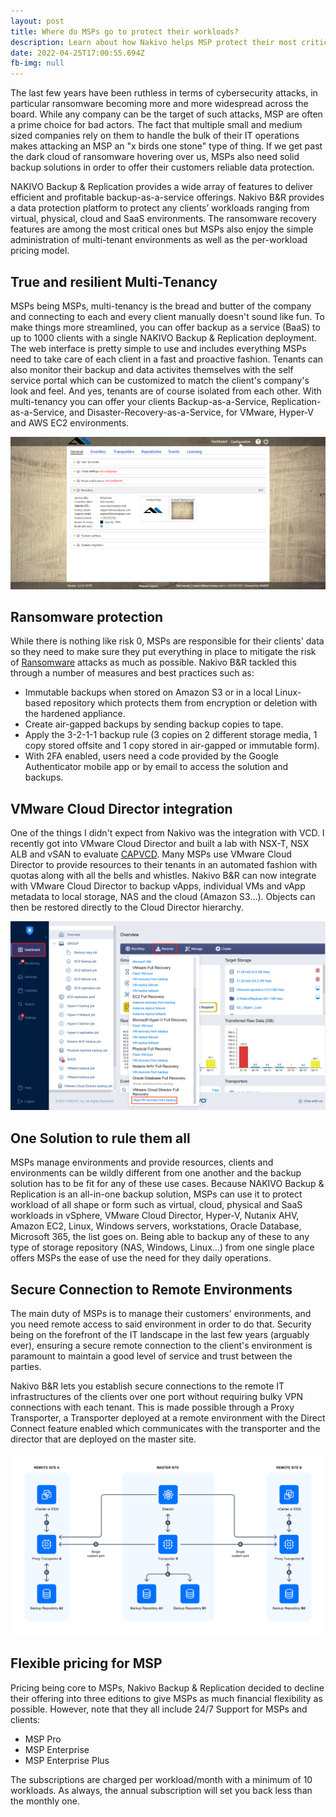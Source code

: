 ```yaml
---
layout: post
title: Where do MSPs go to protect their workloads?
description: Learn about how Nakivo helps MSP protect their most critical workloads
date: 2022-04-25T17:00:55.694Z
fb-img: null
---
```


The last few years have been ruthless in terms of cybersecurity attacks, in particular ransomware becoming more and more widespread across the board. While any company can be the target of such attacks, MSP are often a prime choice for bad actors. The fact that multiple small and medium sized companies rely on them to handle the bulk of their IT operations makes attacking an MSP an "x birds one stone" type of thing. If we get past the dark cloud of ransomware hovering over us, MSPs also need solid backup solutions in order to offer their customers reliable data protection.

NAKIVO Backup & Replication provides a wide array of features to deliver efficient and profitable backup-as-a-service offerings. Nakivo B&R provides a data protection platform to protect any clients’ workloads ranging from virtual, physical, cloud and SaaS environments. The ransomware recovery features are among the most critical ones but MSPs also enjoy the simple administration of multi-tenant environments as well as the per-workload pricing model.

## True and resilient Multi-Tenancy

MSPs being MSPs, multi-tenancy is the bread and butter of the company and connecting to each and every client manually doesn't sound like fun. To make things more streamlined, you can offer backup as a service (BaaS) to up to 1000 clients with a single NAKIVO Backup & Replication deployment. The web interface is pretty simple to use and includes everything MSPs need to take care of each client in a fast and proactive fashion. Tenants can also monitor their backup and data activites themselves with the self service portal which can be customized to match the client's company's look and feel. And yes, tenants are of course isolated from each other. With multi-tenancy you can offer your clients Backup-as-a-Service, Replication-as-a-Service, and Disaster-Recovery-as-a-Service, for VMware, Hyper-V and AWS EC2 environments.

![nakivo self-service portal](/img/2022-05-30-19-21-09.png)

## Ransomware protection

While there is nothing like risk 0, MSPs are responsible for their clients' data so they need to make sure they put everything in place to mitigate the risk of [Ransomware](https://www.vxav.fr/2021-11-15-how-nakivo-backup-replication-can-help-you-with-ransomware/) attacks as much as possible. Nakivo B&R tackled this through a number of measures and best practices such as:

* Immutable backups when stored on Amazon S3 or in a local Linux-based repository which protects them from encryption or deletion with the hardened appliance.
* Create air-gapped backups by sending backup copies to tape.
* Apply the 3-2-1-1 backup rule (3 copies on 2 different storage media, 1 copy stored offsite and 1 copy stored in air-gapped or immutable form).
* With 2FA enabled, users need a code provided by the Google Authenticator mobile app or by email to access the solution and backups.

## VMware Cloud Director integration

One of the things I didn't expect from Nakivo was the integration with VCD. I recently got into VMware Cloud Director and built a lab with NSX-T, NSX ALB and vSAN to evaluate [CAPVCD](https://www.vxav.fr/2022-05-15-cluster-api-with-vmware-cloud-director-10.3-(capvcd),-nsx-t-and-alb/). Many MSPs use VMware Cloud Director to provide resources to their tenants in an automated fashion with quotas along with all the bells and whistles. Nakivo B&R can now integrate with VMware Cloud Director to backup vApps, individual VMs and vApp metadata to local storage, NAS and the cloud (Amazon S3...). Objects can then be restored directly to the Cloud Director hierarchy.

![vmware cloud director nakivo](/img/2022-05-30-19-35-15.png)

## One Solution to rule them all

MSPs manage environments and provide resources, clients and environments can be wildly different from one another and the backup solution has to be fit for any of these use cases. Because NAKIVO Backup & Replication is an all-in-one backup solution, MSPs can use it to protect workload of all shape or form such as virtual, cloud, physical and SaaS workloads in vSphere, VMware Cloud Director, Hyper-V, Nutanix AHV, Amazon EC2, Linux, Windows servers, workstations, Oracle Database, Microsoft 365, the list goes on. Being able to backup any of these to any type of storage repository (NAS, Windows, Linux...) from one single place offers MSPs the ease of use the need for they daily operations.

## Secure Connection to Remote Environments

The main duty of MSPs is to manage their customers' environments, and you need remote access to said environment in order to do that. Security being on the forefront of the IT landscape in the last few years (arguably ever), ensuring a secure remote connection to the client's environment is paramount to maintain a good level of service and trust between the parties. 

Nakivo B&R lets you establish secure connections to the remote IT infrastructures of the clients over one port without requiring bulky VPN connections with each tenant. This is made possible through a Proxy Transporter, a Transporter deployed at a remote environment with the Direct Connect feature enabled which communicates with the transporter and the director that are deployed on the master site.

![nakivo direct connect feature](/img/2022-05-30-19-48-28.png)

## Flexible pricing for MSP

Pricing being core to MSPs, Nakivo Backup & Replication decided to decline their offering into three editions to give MSPs as much financial flexibility as possible. However, note that they all include 24/7 Support for MSPs and clients:

* MSP Pro
* MSP Enterprise
* MSP Enterprise Plus

The subscriptions are charged per workload/month with a minimum of 10 workloads. As always, the annual subscription will set you back less than the monthly one.

